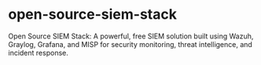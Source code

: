 # open-source-siem-stack
Open Source SIEM Stack: A powerful, free SIEM solution built using Wazuh, Graylog, Grafana, and MISP for security monitoring, threat intelligence, and incident response.
